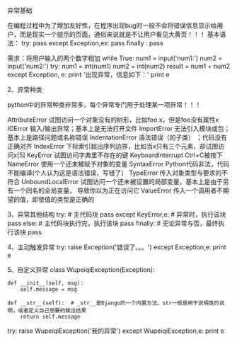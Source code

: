 异常基础

在编程过程中为了增加友好性，在程序出现bug时一般不会将错误信息显示给用户，而是现实一个提示的页面，通俗来说就是不让用户看见大黄页！！！
基本语法：
try:
    pass
except Exception,ex:
    pass
finally :
    pass


需求：将用户输入的两个数字相加
while True:
    num1 = input('num1:')
    num2 = input('num2:')
    try:
        num1 = int(num1)
        num2 = int(num2)
        result = num1 + num2
    except Exception, e:
        print '出现异常，信息如下：'
        print e

2、异常种类

python中的异常种类非常多，每个异常专门用于处理某一项异常！！！

AttributeError 试图访问一个对象没有的树形，比如foo.x，但是foo没有属性x
IOError 输入/输出异常；基本上是无法打开文件
ImportError 无法引入模块或包；基本上是路径问题或名称错误
IndentationError 语法错误（的子类） ；代码没有正确对齐
IndexError 下标索引超出序列边界，比如当x只有三个元素，却试图访问x[5]
KeyError 试图访问字典里不存在的键
KeyboardInterrupt Ctrl+C被按下
NameError 使用一个还未被赋予对象的变量
SyntaxError Python代码非法，代码不能编译(个人认为这是语法错误，写错了）
TypeError 传入对象类型与要求的不符合
UnboundLocalError 试图访问一个还未被设置的局部变量，基本上是由于另有一个同名的全局变量，
导致你以为正在访问它
ValueError 传入一个调用者不期望的值，即使值的类型是正确的

3、异常其他结构
try:
    # 主代码块
    pass
except KeyError,e:
    # 异常时，执行该块
    pass
else:
    # 主代码块执行完，执行该块
    pass
finally:
    # 无论异常与否，最终执行该块
    pass
    
    
4、主动触发异常
try:
    raise Exception('错误了。。。')
except Exception,e:
    print e
    
    
5、自定义异常
class WupeiqiException(Exception):
 
    def __init__(self, msg):
        self.message = msg
 
    def __str__(self):  # _str__是Django的一个内置方法。str一般是用于说明类的说明，或者定义自己想要的输出结果
        return self.message
 
try:
    raise WupeiqiException('我的异常')
except WupeiqiException,e:
    print e
